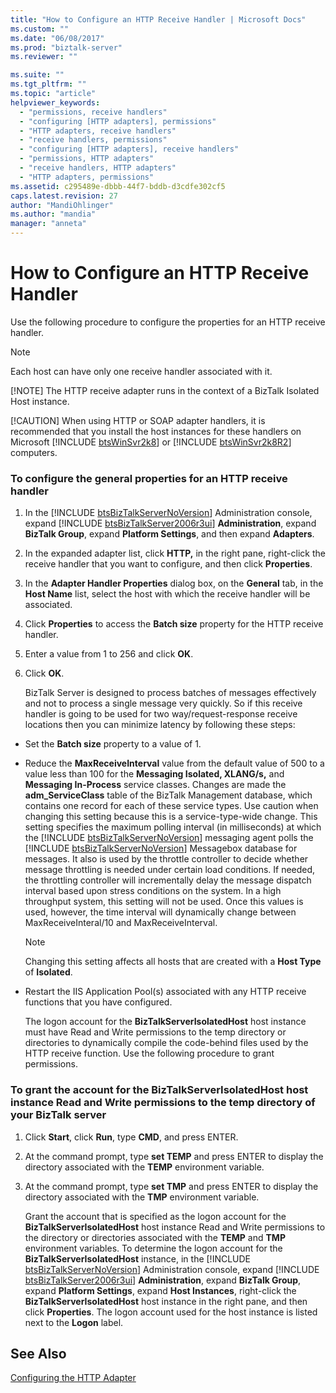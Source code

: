 ```yaml
---
title: "How to Configure an HTTP Receive Handler | Microsoft Docs"
ms.custom: ""
ms.date: "06/08/2017"
ms.prod: "biztalk-server"
ms.reviewer: ""

ms.suite: ""
ms.tgt_pltfrm: ""
ms.topic: "article"
helpviewer_keywords: 
  - "permissions, receive handlers"
  - "configuring [HTTP adapters], permissions"
  - "HTTP adapters, receive handlers"
  - "receive handlers, permissions"
  - "configuring [HTTP adapters], receive handlers"
  - "permissions, HTTP adapters"
  - "receive handlers, HTTP adapters"
  - "HTTP adapters, permissions"
ms.assetid: c295489e-dbbb-44f7-bddb-d3cdfe302cf5
caps.latest.revision: 27
author: "MandiOhlinger"
ms.author: "mandia"
manager: "anneta"
---
```

# How to Configure an HTTP Receive Handler
Use the following procedure to configure the properties for an HTTP receive handler.  
  
> [!NOTE]
>  Each host can have only one receive handler associated with it.  
> 
> [!NOTE]
>  The HTTP receive adapter runs in the context of a BizTalk Isolated Host instance.  
> 
> [!CAUTION]
>  When using HTTP or SOAP adapter handlers, it is recommended that you install the host instances for these handlers on Microsoft [!INCLUDE [btsWinSvr2k8](../includes/btswinsvr2k8-md.md)] or [!INCLUDE [btsWinSvr2k8R2](../includes/btswinsvr2k8r2-md.md)] computers.  
  
### To configure the general properties for an HTTP receive handler  
  
1. In the [!INCLUDE [btsBizTalkServerNoVersion](../includes/btsbiztalkservernoversion-md.md)] Administration console, expand [!INCLUDE [btsBizTalkServer2006r3ui](../includes/btsbiztalkserver2006r3ui-md.md)] <strong>Administration</strong>, expand <strong>BizTalk Group</strong>, expand <strong>Platform Settings</strong>, and then expand <strong>Adapters</strong>.  
  
2. In the expanded adapter list, click **HTTP,** in the right pane, right-click the receive handler that you want to configure, and then click **Properties**.  
  
3. In the **Adapter Handler Properties** dialog box, on the **General** tab, in the **Host Name** list, select the host with which the receive handler will be associated.  
  
4. Click **Properties** to access the **Batch size** property for the HTTP receive handler.  
  
5. Enter a value from 1 to 256 and click **OK**.  
  
6. Click **OK**.  
  
   BizTalk Server is designed to process batches of messages effectively and not to process a single message very quickly. So if this receive handler is going to be used for two way/request-response receive locations then you can minimize latency by following these steps:  
  
- Set the **Batch size** property to a value of 1.  
  
- Reduce the <strong>MaxReceiveInterval</strong> value from the default value of 500 to a value less than 100 for the <strong>Messaging Isolated, XLANG/s,</strong> and <strong>Messaging In-Process</strong> service classes.  Changes are made the <strong>adm_ServiceClass</strong> table of the BizTalk Management database, which contains one record for each of these service types.  Use caution when changing this setting because this is a service-type-wide change. This setting specifies the maximum polling interval (in milliseconds) at which the [!INCLUDE [btsBizTalkServerNoVersion](../includes/btsbiztalkservernoversion-md.md)] messaging agent polls the [!INCLUDE [btsBizTalkServerNoVersion](../includes/btsbiztalkservernoversion-md.md)] Messagebox database for messages.  It also is used by the throttle controller to decide whether message throttling is needed under certain load conditions. If needed, the throttling controller will incrementally delay the message dispatch interval based upon stress conditions on the system. In a high throughput system, this setting will not be used.  Once this values is used, however, the time interval will dynamically change between MaxReceiveInteral/10 and MaxReceiveInterval.  
  
  > [!NOTE]
  >  Changing this setting affects all hosts that are created with a **Host Type** of **Isolated**.  
  
- Restart the IIS Application Pool(s) associated with any HTTP receive functions that you have configured.  
  
  The logon account for the **BizTalkServerIsolatedHost** host instance must have Read and Write permissions to the temp directory or directories to dynamically compile the code-behind files used by the HTTP receive function. Use the following procedure to grant permissions.  
  
### To grant the account for the BizTalkServerIsolatedHost host instance Read and Write permissions to the temp directory of your BizTalk server  
  
1. Click **Start**, click **Run**, type **CMD**, and press ENTER.  
  
2. At the command prompt, type **set TEMP** and press ENTER to display the directory associated with the **TEMP** environment variable.  
  
3. At the command prompt, type **set TMP** and press ENTER to display the directory associated with the **TMP** environment variable.  
  
   Grant the account that is specified as the logon account for the <strong>BizTalkServerIsolatedHost</strong> host instance Read and Write permissions to the directory or directories associated with the <strong>TEMP</strong> and <strong>TMP</strong> environment variables. To determine the logon account for the <strong>BizTalkServerIsolatedHost</strong> instance, in the [!INCLUDE [btsBizTalkServerNoVersion](../includes/btsbiztalkservernoversion-md.md)] Administration console, expand [!INCLUDE [btsBizTalkServer2006r3ui](../includes/btsbiztalkserver2006r3ui-md.md)] <strong>Administration</strong>, expand <strong>BizTalk Group</strong>, expand <strong>Platform Settings</strong>, expand <strong>Host Instances</strong>, right-click the <strong>BizTalkServerIsolatedHost</strong> host instance in the right pane, and then click <strong>Properties</strong>. The logon account used for the host instance is listed next to the <strong>Logon</strong> label.  
  
## See Also  
 [Configuring the HTTP Adapter](../core/configuring-the-http-adapter.md)